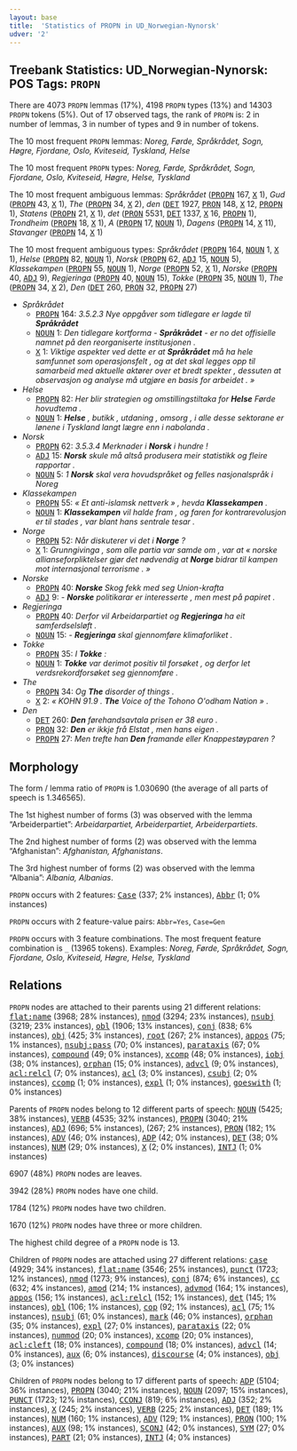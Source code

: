 ```yaml
---
layout: base
title:  'Statistics of PROPN in UD_Norwegian-Nynorsk'
udver: '2'
---
```


## Treebank Statistics: UD_Norwegian-Nynorsk: POS Tags: `PROPN`

There are 4073 `PROPN` lemmas (17%), 4198 `PROPN` types (13%) and 14303 `PROPN` tokens (5%).
Out of 17 observed tags, the rank of `PROPN` is: 2 in number of lemmas, 3 in number of types and 9 in number of tokens.

The 10 most frequent `PROPN` lemmas: <em>Noreg, Førde, Språkrådet, Sogn, Høgre, Fjordane, Oslo, Kviteseid, Tyskland, Helse</em>

The 10 most frequent `PROPN` types:  <em>Noreg, Førde, Språkrådet, Sogn, Fjordane, Oslo, Kviteseid, Høgre, Helse, Tyskland</em>

The 10 most frequent ambiguous lemmas: <em>Språkrådet</em> (<tt><a href="no_nynorsk-pos-PROPN.html">PROPN</a></tt> 167, <tt><a href="no_nynorsk-pos-X.html">X</a></tt> 1), <em>Gud</em> (<tt><a href="no_nynorsk-pos-PROPN.html">PROPN</a></tt> 43, <tt><a href="no_nynorsk-pos-X.html">X</a></tt> 1), <em>The</em> (<tt><a href="no_nynorsk-pos-PROPN.html">PROPN</a></tt> 34, <tt><a href="no_nynorsk-pos-X.html">X</a></tt> 2), <em>den</em> (<tt><a href="no_nynorsk-pos-DET.html">DET</a></tt> 1927, <tt><a href="no_nynorsk-pos-PRON.html">PRON</a></tt> 148, <tt><a href="no_nynorsk-pos-X.html">X</a></tt> 12, <tt><a href="no_nynorsk-pos-PROPN.html">PROPN</a></tt> 1), <em>Statens</em> (<tt><a href="no_nynorsk-pos-PROPN.html">PROPN</a></tt> 21, <tt><a href="no_nynorsk-pos-X.html">X</a></tt> 1), <em>det</em> (<tt><a href="no_nynorsk-pos-PRON.html">PRON</a></tt> 5531, <tt><a href="no_nynorsk-pos-DET.html">DET</a></tt> 1337, <tt><a href="no_nynorsk-pos-X.html">X</a></tt> 16, <tt><a href="no_nynorsk-pos-PROPN.html">PROPN</a></tt> 1), <em>Trondheim</em> (<tt><a href="no_nynorsk-pos-PROPN.html">PROPN</a></tt> 18, <tt><a href="no_nynorsk-pos-X.html">X</a></tt> 1), <em>A</em> (<tt><a href="no_nynorsk-pos-PROPN.html">PROPN</a></tt> 17, <tt><a href="no_nynorsk-pos-NOUN.html">NOUN</a></tt> 1), <em>Dagens</em> (<tt><a href="no_nynorsk-pos-PROPN.html">PROPN</a></tt> 14, <tt><a href="no_nynorsk-pos-X.html">X</a></tt> 11), <em>Stavanger</em> (<tt><a href="no_nynorsk-pos-PROPN.html">PROPN</a></tt> 14, <tt><a href="no_nynorsk-pos-X.html">X</a></tt> 1)

The 10 most frequent ambiguous types:  <em>Språkrådet</em> (<tt><a href="no_nynorsk-pos-PROPN.html">PROPN</a></tt> 164, <tt><a href="no_nynorsk-pos-NOUN.html">NOUN</a></tt> 1, <tt><a href="no_nynorsk-pos-X.html">X</a></tt> 1), <em>Helse</em> (<tt><a href="no_nynorsk-pos-PROPN.html">PROPN</a></tt> 82, <tt><a href="no_nynorsk-pos-NOUN.html">NOUN</a></tt> 1), <em>Norsk</em> (<tt><a href="no_nynorsk-pos-PROPN.html">PROPN</a></tt> 62, <tt><a href="no_nynorsk-pos-ADJ.html">ADJ</a></tt> 15, <tt><a href="no_nynorsk-pos-NOUN.html">NOUN</a></tt> 5), <em>Klassekampen</em> (<tt><a href="no_nynorsk-pos-PROPN.html">PROPN</a></tt> 55, <tt><a href="no_nynorsk-pos-NOUN.html">NOUN</a></tt> 1), <em>Norge</em> (<tt><a href="no_nynorsk-pos-PROPN.html">PROPN</a></tt> 52, <tt><a href="no_nynorsk-pos-X.html">X</a></tt> 1), <em>Norske</em> (<tt><a href="no_nynorsk-pos-PROPN.html">PROPN</a></tt> 40, <tt><a href="no_nynorsk-pos-ADJ.html">ADJ</a></tt> 9), <em>Regjeringa</em> (<tt><a href="no_nynorsk-pos-PROPN.html">PROPN</a></tt> 40, <tt><a href="no_nynorsk-pos-NOUN.html">NOUN</a></tt> 15), <em>Tokke</em> (<tt><a href="no_nynorsk-pos-PROPN.html">PROPN</a></tt> 35, <tt><a href="no_nynorsk-pos-NOUN.html">NOUN</a></tt> 1), <em>The</em> (<tt><a href="no_nynorsk-pos-PROPN.html">PROPN</a></tt> 34, <tt><a href="no_nynorsk-pos-X.html">X</a></tt> 2), <em>Den</em> (<tt><a href="no_nynorsk-pos-DET.html">DET</a></tt> 260, <tt><a href="no_nynorsk-pos-PRON.html">PRON</a></tt> 32, <tt><a href="no_nynorsk-pos-PROPN.html">PROPN</a></tt> 27)


* <em>Språkrådet</em>
  * <tt><a href="no_nynorsk-pos-PROPN.html">PROPN</a></tt> 164: <em>3.5.2.3 Nye oppgåver som tidlegare er lagde til <b>Språkrådet</b></em>
  * <tt><a href="no_nynorsk-pos-NOUN.html">NOUN</a></tt> 1: <em>Den tidlegare kortforma - <b>Språkrådet</b> - er no det offisielle namnet på den reorganiserte institusjonen .</em>
  * <tt><a href="no_nynorsk-pos-X.html">X</a></tt> 1: <em>Viktige aspekter ved dette er at <b>Språkrådet</b> må ha hele samfunnet som operasjonsfelt , og at det skal legges opp til samarbeid med aktuelle aktører over et bredt spekter , dessuten at observasjon og analyse må utgjøre en basis for arbeidet . »</em>
* <em>Helse</em>
  * <tt><a href="no_nynorsk-pos-PROPN.html">PROPN</a></tt> 82: <em>Her blir strategien og omstillingstiltaka for <b>Helse</b> Førde hovudtema .</em>
  * <tt><a href="no_nynorsk-pos-NOUN.html">NOUN</a></tt> 1: <em><b>Helse</b> , butikk , utdaning , omsorg , i alle desse sektorane er lønene i Tyskland langt lægre enn i nabolanda .</em>
* <em>Norsk</em>
  * <tt><a href="no_nynorsk-pos-PROPN.html">PROPN</a></tt> 62: <em>3.5.3.4 Merknader i <b>Norsk</b> i hundre !</em>
  * <tt><a href="no_nynorsk-pos-ADJ.html">ADJ</a></tt> 15: <em><b>Norsk</b> skule må altså produsera meir statistikk og fleire rapportar .</em>
  * <tt><a href="no_nynorsk-pos-NOUN.html">NOUN</a></tt> 5: <em>1 <b>Norsk</b> skal vera hovudspråket og felles nasjonalspråk i Noreg</em>
* <em>Klassekampen</em>
  * <tt><a href="no_nynorsk-pos-PROPN.html">PROPN</a></tt> 55: <em>« Et anti-islamsk nettverk » , hevda <b>Klassekampen</b> .</em>
  * <tt><a href="no_nynorsk-pos-NOUN.html">NOUN</a></tt> 1: <em><b>Klassekampen</b> vil halde fram , og faren for kontrarevolusjon er til stades , var blant hans sentrale tesar .</em>
* <em>Norge</em>
  * <tt><a href="no_nynorsk-pos-PROPN.html">PROPN</a></tt> 52: <em>Når diskuterer vi det i <b>Norge</b> ?</em>
  * <tt><a href="no_nynorsk-pos-X.html">X</a></tt> 1: <em>Grunngivinga , som alle partia var samde om , var at « norske allianseforpliktelser gjør det nødvendig at <b>Norge</b> bidrar til kampen mot internasjonal terrorisme . »</em>
* <em>Norske</em>
  * <tt><a href="no_nynorsk-pos-PROPN.html">PROPN</a></tt> 40: <em><b>Norske</b> Skog fekk med seg Union-krafta</em>
  * <tt><a href="no_nynorsk-pos-ADJ.html">ADJ</a></tt> 9: <em>- <b>Norske</b> politikarar er interesserte , men mest på papiret .</em>
* <em>Regjeringa</em>
  * <tt><a href="no_nynorsk-pos-PROPN.html">PROPN</a></tt> 40: <em>Derfor vil Arbeidarpartiet og <b>Regjeringa</b> ha eit samferdselsløft .</em>
  * <tt><a href="no_nynorsk-pos-NOUN.html">NOUN</a></tt> 15: <em>- <b>Regjeringa</b> skal gjennomføre klimaforliket .</em>
* <em>Tokke</em>
  * <tt><a href="no_nynorsk-pos-PROPN.html">PROPN</a></tt> 35: <em>I <b>Tokke</b> :</em>
  * <tt><a href="no_nynorsk-pos-NOUN.html">NOUN</a></tt> 1: <em><b>Tokke</b> var derimot positiv til forsøket , og derfor let verdsrekordforsøket seg gjennomføre .</em>
* <em>The</em>
  * <tt><a href="no_nynorsk-pos-PROPN.html">PROPN</a></tt> 34: <em>Og <b>The</b> disorder of things .</em>
  * <tt><a href="no_nynorsk-pos-X.html">X</a></tt> 2: <em>« KOHN 91.9 . <b>The</b> Voice of the Tohono O'odham Nation » .</em>
* <em>Den</em>
  * <tt><a href="no_nynorsk-pos-DET.html">DET</a></tt> 260: <em><b>Den</b> førehandsavtala prisen er 38 euro .</em>
  * <tt><a href="no_nynorsk-pos-PRON.html">PRON</a></tt> 32: <em><b>Den</b> er ikkje frå Elstat , men hans eigen .</em>
  * <tt><a href="no_nynorsk-pos-PROPN.html">PROPN</a></tt> 27: <em>Men trefte han <b>Den</b> framande eller Knappestøyparen ?</em>

## Morphology

The form / lemma ratio of `PROPN` is 1.030690 (the average of all parts of speech is 1.346565).

The 1st highest number of forms (3) was observed with the lemma “Arbeiderpartiet”: <em>Arbeidarpartiet, Arbeiderpartiet, Arbeiderpartiets</em>.

The 2nd highest number of forms (2) was observed with the lemma “Afghanistan”: <em>Afghanistan, Afghanistans</em>.

The 3rd highest number of forms (2) was observed with the lemma “Albania”: <em>Albania, Albanias</em>.

`PROPN` occurs with 2 features: <tt><a href="no_nynorsk-feat-Case.html">Case</a></tt> (337; 2% instances), <tt><a href="no_nynorsk-feat-Abbr.html">Abbr</a></tt> (1; 0% instances)

`PROPN` occurs with 2 feature-value pairs: `Abbr=Yes`, `Case=Gen`

`PROPN` occurs with 3 feature combinations.
The most frequent feature combination is `_` (13965 tokens).
Examples: <em>Noreg, Førde, Språkrådet, Sogn, Fjordane, Oslo, Kviteseid, Høgre, Helse, Tyskland</em>


## Relations

`PROPN` nodes are attached to their parents using 21 different relations: <tt><a href="no_nynorsk-dep-flat-name.html">flat:name</a></tt> (3968; 28% instances), <tt><a href="no_nynorsk-dep-nmod.html">nmod</a></tt> (3294; 23% instances), <tt><a href="no_nynorsk-dep-nsubj.html">nsubj</a></tt> (3219; 23% instances), <tt><a href="no_nynorsk-dep-obl.html">obl</a></tt> (1906; 13% instances), <tt><a href="no_nynorsk-dep-conj.html">conj</a></tt> (838; 6% instances), <tt><a href="no_nynorsk-dep-obj.html">obj</a></tt> (425; 3% instances), <tt><a href="no_nynorsk-dep-root.html">root</a></tt> (267; 2% instances), <tt><a href="no_nynorsk-dep-appos.html">appos</a></tt> (75; 1% instances), <tt><a href="no_nynorsk-dep-nsubj-pass.html">nsubj:pass</a></tt> (70; 0% instances), <tt><a href="no_nynorsk-dep-parataxis.html">parataxis</a></tt> (67; 0% instances), <tt><a href="no_nynorsk-dep-compound.html">compound</a></tt> (49; 0% instances), <tt><a href="no_nynorsk-dep-xcomp.html">xcomp</a></tt> (48; 0% instances), <tt><a href="no_nynorsk-dep-iobj.html">iobj</a></tt> (38; 0% instances), <tt><a href="no_nynorsk-dep-orphan.html">orphan</a></tt> (15; 0% instances), <tt><a href="no_nynorsk-dep-advcl.html">advcl</a></tt> (9; 0% instances), <tt><a href="no_nynorsk-dep-acl-relcl.html">acl:relcl</a></tt> (7; 0% instances), <tt><a href="no_nynorsk-dep-acl.html">acl</a></tt> (3; 0% instances), <tt><a href="no_nynorsk-dep-csubj.html">csubj</a></tt> (2; 0% instances), <tt><a href="no_nynorsk-dep-ccomp.html">ccomp</a></tt> (1; 0% instances), <tt><a href="no_nynorsk-dep-expl.html">expl</a></tt> (1; 0% instances), <tt><a href="no_nynorsk-dep-goeswith.html">goeswith</a></tt> (1; 0% instances)

Parents of `PROPN` nodes belong to 12 different parts of speech: <tt><a href="no_nynorsk-pos-NOUN.html">NOUN</a></tt> (5425; 38% instances), <tt><a href="no_nynorsk-pos-VERB.html">VERB</a></tt> (4535; 32% instances), <tt><a href="no_nynorsk-pos-PROPN.html">PROPN</a></tt> (3040; 21% instances), <tt><a href="no_nynorsk-pos-ADJ.html">ADJ</a></tt> (696; 5% instances),  (267; 2% instances), <tt><a href="no_nynorsk-pos-PRON.html">PRON</a></tt> (182; 1% instances), <tt><a href="no_nynorsk-pos-ADV.html">ADV</a></tt> (46; 0% instances), <tt><a href="no_nynorsk-pos-ADP.html">ADP</a></tt> (42; 0% instances), <tt><a href="no_nynorsk-pos-DET.html">DET</a></tt> (38; 0% instances), <tt><a href="no_nynorsk-pos-NUM.html">NUM</a></tt> (29; 0% instances), <tt><a href="no_nynorsk-pos-X.html">X</a></tt> (2; 0% instances), <tt><a href="no_nynorsk-pos-INTJ.html">INTJ</a></tt> (1; 0% instances)

6907 (48%) `PROPN` nodes are leaves.

3942 (28%) `PROPN` nodes have one child.

1784 (12%) `PROPN` nodes have two children.

1670 (12%) `PROPN` nodes have three or more children.

The highest child degree of a `PROPN` node is 13.

Children of `PROPN` nodes are attached using 27 different relations: <tt><a href="no_nynorsk-dep-case.html">case</a></tt> (4929; 34% instances), <tt><a href="no_nynorsk-dep-flat-name.html">flat:name</a></tt> (3546; 25% instances), <tt><a href="no_nynorsk-dep-punct.html">punct</a></tt> (1723; 12% instances), <tt><a href="no_nynorsk-dep-nmod.html">nmod</a></tt> (1273; 9% instances), <tt><a href="no_nynorsk-dep-conj.html">conj</a></tt> (874; 6% instances), <tt><a href="no_nynorsk-dep-cc.html">cc</a></tt> (632; 4% instances), <tt><a href="no_nynorsk-dep-amod.html">amod</a></tt> (214; 1% instances), <tt><a href="no_nynorsk-dep-advmod.html">advmod</a></tt> (164; 1% instances), <tt><a href="no_nynorsk-dep-appos.html">appos</a></tt> (156; 1% instances), <tt><a href="no_nynorsk-dep-acl-relcl.html">acl:relcl</a></tt> (152; 1% instances), <tt><a href="no_nynorsk-dep-det.html">det</a></tt> (145; 1% instances), <tt><a href="no_nynorsk-dep-obl.html">obl</a></tt> (106; 1% instances), <tt><a href="no_nynorsk-dep-cop.html">cop</a></tt> (92; 1% instances), <tt><a href="no_nynorsk-dep-acl.html">acl</a></tt> (75; 1% instances), <tt><a href="no_nynorsk-dep-nsubj.html">nsubj</a></tt> (61; 0% instances), <tt><a href="no_nynorsk-dep-mark.html">mark</a></tt> (46; 0% instances), <tt><a href="no_nynorsk-dep-orphan.html">orphan</a></tt> (35; 0% instances), <tt><a href="no_nynorsk-dep-expl.html">expl</a></tt> (27; 0% instances), <tt><a href="no_nynorsk-dep-parataxis.html">parataxis</a></tt> (22; 0% instances), <tt><a href="no_nynorsk-dep-nummod.html">nummod</a></tt> (20; 0% instances), <tt><a href="no_nynorsk-dep-xcomp.html">xcomp</a></tt> (20; 0% instances), <tt><a href="no_nynorsk-dep-acl-cleft.html">acl:cleft</a></tt> (18; 0% instances), <tt><a href="no_nynorsk-dep-compound.html">compound</a></tt> (18; 0% instances), <tt><a href="no_nynorsk-dep-advcl.html">advcl</a></tt> (14; 0% instances), <tt><a href="no_nynorsk-dep-aux.html">aux</a></tt> (6; 0% instances), <tt><a href="no_nynorsk-dep-discourse.html">discourse</a></tt> (4; 0% instances), <tt><a href="no_nynorsk-dep-obj.html">obj</a></tt> (3; 0% instances)

Children of `PROPN` nodes belong to 17 different parts of speech: <tt><a href="no_nynorsk-pos-ADP.html">ADP</a></tt> (5104; 36% instances), <tt><a href="no_nynorsk-pos-PROPN.html">PROPN</a></tt> (3040; 21% instances), <tt><a href="no_nynorsk-pos-NOUN.html">NOUN</a></tt> (2097; 15% instances), <tt><a href="no_nynorsk-pos-PUNCT.html">PUNCT</a></tt> (1723; 12% instances), <tt><a href="no_nynorsk-pos-CCONJ.html">CCONJ</a></tt> (819; 6% instances), <tt><a href="no_nynorsk-pos-ADJ.html">ADJ</a></tt> (352; 2% instances), <tt><a href="no_nynorsk-pos-X.html">X</a></tt> (245; 2% instances), <tt><a href="no_nynorsk-pos-VERB.html">VERB</a></tt> (225; 2% instances), <tt><a href="no_nynorsk-pos-DET.html">DET</a></tt> (189; 1% instances), <tt><a href="no_nynorsk-pos-NUM.html">NUM</a></tt> (160; 1% instances), <tt><a href="no_nynorsk-pos-ADV.html">ADV</a></tt> (129; 1% instances), <tt><a href="no_nynorsk-pos-PRON.html">PRON</a></tt> (100; 1% instances), <tt><a href="no_nynorsk-pos-AUX.html">AUX</a></tt> (98; 1% instances), <tt><a href="no_nynorsk-pos-SCONJ.html">SCONJ</a></tt> (42; 0% instances), <tt><a href="no_nynorsk-pos-SYM.html">SYM</a></tt> (27; 0% instances), <tt><a href="no_nynorsk-pos-PART.html">PART</a></tt> (21; 0% instances), <tt><a href="no_nynorsk-pos-INTJ.html">INTJ</a></tt> (4; 0% instances)

